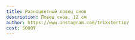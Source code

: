 ```yaml
---
title: Разноцветный ловец снов
description: Ловец снов, 12 см
author: https://www.instagram.com/trikstertin/
cost: 5000₸
---
```

